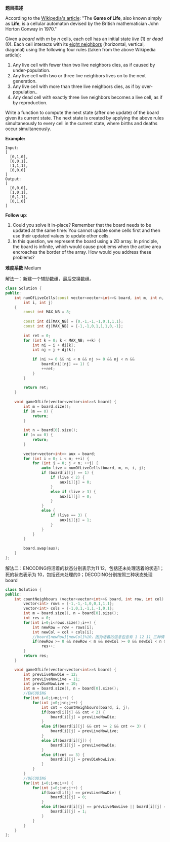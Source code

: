 **题目描述**

According to the [Wikipedia's article](https://en.wikipedia.org/wiki/Conway's_Game_of_Life): "The **Game of Life**, also known simply as **Life**, is a cellular automaton devised by the British mathematician John Horton Conway in 1970."

Given a *board* with *m* by *n* cells, each cell has an initial state *live* (1) or *dead* (0). Each cell interacts with its [eight neighbors](https://en.wikipedia.org/wiki/Moore_neighborhood) (horizontal, vertical, diagonal) using the following four rules (taken from the above Wikipedia article):

1. Any live cell with fewer than two live neighbors dies, as if caused by under-population.
2. Any live cell with two or three live neighbors lives on to the next generation.
3. Any live cell with more than three live neighbors dies, as if by over-population..
4. Any dead cell with exactly three live neighbors becomes a live cell, as if by reproduction.

Write a function to compute the next state (after one update) of the board given its current state. The next state is created by applying the above rules simultaneously to every cell in the current state, where births and deaths occur simultaneously.

**Example:**

```
Input: 
[
  [0,1,0],
  [0,0,1],
  [1,1,1],
  [0,0,0]
]
Output: 
[
  [0,0,0],
  [1,0,1],
  [0,1,1],
  [0,1,0]
]
```

**Follow up**:

1. Could you solve it in-place? Remember that the board needs to be updated at the same time: You cannot update some cells first and then use their updated values to update other cells.
2. In this question, we represent the board using a 2D array. In principle, the board is infinite, which would cause problems when the active area encroaches the border of the array. How would you address these problems?

**难度系数**
Medium

解法一：新建一个辅助数组，最后交换数组。

```c++
class Solution {
public:
    int numOfLiveCells(const vector<vector<int>>& board, int m, int n,
        int i, int j)
    {
        const int MAX_NB = 8;
        
        const int di[MAX_NB] = {0,-1,-1,-1,0,1,1,1};
        const int dj[MAX_NB] = {-1,-1,0,1,1,1,0,-1};
        
        int ret = 0;
        for (int k = 0; k < MAX_NB; ++k) {
            int ni = i + di[k];
            int nj = j + dj[k];
            
            if (ni >= 0 && ni < m && nj >= 0 && nj < n &&
                board[ni][nj] == 1) {
                ++ret;   
            }
        }
        
        return ret;
    }
    
    void gameOfLife(vector<vector<int>>& board) {
        int m = board.size();
        if (m == 0) {
            return;
        }
        
        int n = board[0].size();
        if (n == 0) {
            return;
        }
         
        vector<vector<int>> aux = board;
        for (int i = 0; i < m; ++i) {
            for (int j = 0; j < n; ++j) {
                auto live = numOfLiveCells(board, m, n, i, j);
                if (board[i][j] == 1) {
                    if (live < 2) {
                        aux[i][j] = 0;
                    }
                    else if (live > 3) {
                        aux[i][j] = 0;
                    }
                }
                else {
                    if (live == 3) {
                        aux[i][j] = 1;
                    }
                }
            }
        }
        
        board.swap(aux);
    }
};
```

解法二：ENCODING将活着的状态分别表示为11 12，包括还未处理活着的状态1；死的状态表示为 10，包括还未处理的0；DECODING分别按照三种状态处理board

```c++
class Solution {
public:
    int countNeighbours (vector<vector<int>>& board, int row, int col) {
        vector<int> rows = {-1,-1,-1,0,0,1,1,1};
        vector<int> cols = {-1,0,1,-1,1,-1,0,1};
        int m = board.size(), n = board[0].size();
        int res = 0;
        for(int i=0;i<rows.size();i++) {
            int newRow = row + rows[i];
            int newCol = col + cols[i];
            //board[newRow][newCol]%10，因为活着的信息包含有 1 12 11 三种情况，死的信息包含0、10
            if(newRow >= 0 && newRow < m && newCol >= 0 && newCol < n && board[newRow][newCol]%10 != 0)
                res++;
        }
        return res;
    }

    void gameOfLife(vector<vector<int>>& board) {
        int prevLiveNowDie = 12;
        int prevLiveNowLive = 11;
        int prevDieNowLive = 10;
        int m = board.size(), n = board[0].size();
        //ENCODING
        for(int i=0;i<m;i++) {
            for(int j=0;j<n;j++) {
                int cnt = countNeighbours(board, i, j);
                if(board[i][j] && cnt < 2) {
                    board[i][j] = prevLiveNowDie;
                }
                else if(board[i][j] && cnt >= 2 && cnt <= 3) {
                    board[i][j] = prevLiveNowLive;
                }
                else if(board[i][j]) {
                    board[i][j] = prevLiveNowDie;
                }
                else if(cnt == 3) {
                    board[i][j] = prevDieNowLive;
                }
            }
        }
        //DECODING
        for(int i=0;i<m;i++) {
            for(int j=0;j<n;j++) {
                if(board[i][j] == prevLiveNowDie) {
                    board[i][j] = 0;
                }
                else if(board[i][j] == prevLiveNowLive || board[i][j] == prevDieNowLive) {
                    board[i][j] = 1;
                }
            }
        }
    }
};
```
